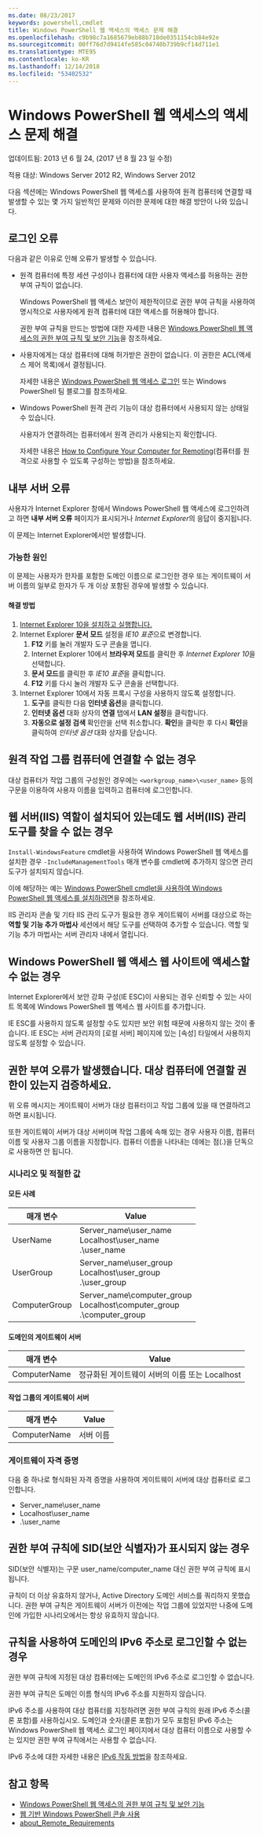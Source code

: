 ```yaml
---
ms.date: 08/23/2017
keywords: powershell,cmdlet
title: Windows PowerShell 웹 액세스의 액세스 문제 해결
ms.openlocfilehash: c9b98c7a1685679eb88b718de0351154cb84e92e
ms.sourcegitcommit: 00ff76d7d9414fe585c04740b739b9cf14d711e1
ms.translationtype: MTE95
ms.contentlocale: ko-KR
ms.lasthandoff: 12/14/2018
ms.locfileid: "53402532"
---
```

# <a name="troubleshooting-access-problems-in-windows-powershell-web-access"></a>Windows PowerShell 웹 액세스의 액세스 문제 해결

업데이트됨: 2013 년 6 월 24, (2017 년 8 월 23 일 수정)

적용 대상: Windows Server 2012 R2, Windows Server 2012

다음 섹션에는 Windows PowerShell 웹 액세스를 사용하여 원격 컴퓨터에 연결할 때 발생할 수 있는 몇 가지 일반적인 문제와 이러한 문제에 대한 해결 방안이 나와 있습니다.

## <a name="sign-in-failure"></a>로그인 오류

다음과 같은 이유로 인해 오류가 발생할 수 있습니다.

- 원격 컴퓨터에 특정 세션 구성이나 컴퓨터에 대한 사용자 액세스를 허용하는 권한 부여 규칙이 없습니다.

  Windows PowerShell 웹 액세스 보안이 제한적이므로 권한 부여 규칙을 사용하여 명시적으로 사용자에게 원격 컴퓨터에 대한 액세스를 허용해야 합니다.

  권한 부여 규칙을 만드는 방법에 대한 자세한 내용은 [Windows PowerShell 웹 액세스의 권한 부여 규칙 및 보안 기능](authorization-rules-and-security-features-of-windows-powershell-web-access.md)을 참조하세요.

- 사용자에게는 대상 컴퓨터에 대해 허가받은 권한이 없습니다. 이 권한은 ACL(액세스 제어 목록)에서 결정됩니다.

  자세한 내용은 [Windows PowerShell 웹 액세스 로그인](use-the-web-based-windows-powershell-console.md#signing-in-to-windows-powershell-web-access) 또는 Windows PowerShell 팀 블로그를 참조하세요.

- Windows PowerShell 원격 관리 기능이 대상 컴퓨터에서 사용되지 않는 상태일 수 있습니다.

  사용자가 연결하려는 컴퓨터에서 원격 관리가 사용되는지 확인합니다.

  자세한 내용은 [How to Configure Your Computer for Remoting](https://docs.microsoft.com/powershell/module/microsoft.powershell.core/about/about_remote_requirements#how-to-configure-your-computer-for-remoting)(컴퓨터를 원격으로 사용할 수 있도록 구성하는 방법)을 참조하세요.

## <a name="internal-server-error"></a>내부 서버 오류

사용자가 Internet Explorer 창에서 Windows PowerShell 웹 액세스에 로그인하려고 하면 **내부 서버 오류** 페이지가 표시되거나 *Internet Explorer*의 응답이 중지됩니다.

이 문제는 Internet Explorer에서만 발생합니다.

### <a name="possible-cause"></a>가능한 원인

이 문제는 사용자가 한자를 포함한 도메인 이름으로 로그인한 경우 또는 게이트웨이 서버 이름의 일부로 한자가 두 개 이상 포함된 경우에 발생할 수 있습니다.

#### <a name="workaround"></a>해결 방법

1. [Internet Explorer 10을 설치하고 실행합니다.](https://ie.microsoft.com/testdrive/info/downloads/Default.html)
1. Internet Explorer **문서 모드** 설정을 *IE10 표준*으로 변경합니다.
   1. **F12** 키를 눌러 개발자 도구 콘솔을 엽니다.
   1. Internet Explorer 10에서 **브라우저 모드**를 클릭한 후 *Internet Explorer 10*을 선택합니다.
   1. **문서 모드**를 클릭한 후 *IE10 표준*을 클릭합니다.
   1. **F12** 키를 다시 눌러 개발자 도구 콘솔을 선택합니다.
1. Internet Explorer 10에서 자동 프록시 구성을 사용하지 않도록 설정합니다.
   1. **도구**를 클릭한 다음 **인터넷 옵션**을 클릭합니다.
   1. **인터넷 옵션** 대화 상자의 **연결** 탭에서 **LAN 설정**을 클릭합니다.
   1. **자동으로 설정 검색** 확인란을 선택 취소합니다. **확인**을 클릭한 후 다시 **확인**을 클릭하여 *인터넷 옵션* 대화 상자를 닫습니다.

## <a name="cannot-connect-to-a-remote-workgroup-computer"></a>원격 작업 그룹 컴퓨터에 연결할 수 없는 경우

대상 컴퓨터가 작업 그룹의 구성원인 경우에는 `<workgroup_name>\<user_name>` 등의 구문을 이용하여 사용자 이름을 입력하고 컴퓨터에 로그인합니다.

## <a name="cannot-find-web-server-iis-management-tools-even-though-the-role-was-installed"></a>웹 서버(IIS) 역할이 설치되어 있는데도 웹 서버(IIS) 관리 도구를 찾을 수 없는 경우

`Install-WindowsFeature` cmdlet을 사용하여 Windows PowerShell 웹 액세스를 설치한 경우 `-IncludeManagementTools` 매개 변수를 cmdlet에 추가하지 않으면 관리 도구가 설치되지 않습니다.

이에 해당하는 예는 [Windows PowerShell cmdlet을 사용하여 Windows PowerShell 웹 액세스를 설치하려면](install-and-use-windows-powershell-web-access.md#to-install-windows-powershell-web-access-by-using-windows-powershell-cmdlets)을 참조하세요.

IIS 관리자 콘솔 및 기타 IIS 관리 도구가 필요한 경우 게이트웨이 서버를 대상으로 하는 **역할 및 기능 추가 마법사** 세션에서 해당 도구를 선택하여 추가할 수 있습니다.
역할 및 기능 추가 마법사는 서버 관리자 내에서 열립니다.

## <a name="windows-powershell-web-access-website-is-not-accessible"></a>Windows PowerShell 웹 액세스 웹 사이트에 액세스할 수 없는 경우

Internet Explorer에서 보안 강화 구성(IE ESC)이 사용되는 경우 신뢰할 수 있는 사이트 목록에 Windows PowerShell 웹 액세스 웹 사이트를 추가합니다.

IE ESC를 사용하지 않도록 설정할 수도 있지만 보안 위험 때문에 사용하지 않는 것이 좋습니다.
IE ESC는 서버 관리자의 [로컬 서버] 페이지에 있는 [속성] 타일에서 사용하지 않도록 설정할 수 있습니다.

## <a name="an-authorization-failure-occurred-verify-that-you-are-authorized-to-connect-to-the-destination-computer"></a>권한 부여 오류가 발생했습니다. 대상 컴퓨터에 연결할 권한이 있는지 검증하세요.

위 오류 메시지는 게이트웨이 서버가 대상 컴퓨터이고 작업 그룹에 있을 때 연결하려고 하면 표시됩니다.

또한 게이트웨이 서버가 대상 서버이며 작업 그룹에 속해 있는 경우 사용자 이름, 컴퓨터 이름 및 사용자 그룹 이름을 지정합니다.
컴퓨터 이름을 나타내는 데에는 점(.)을 단독으로 사용하면 안 됩니다.

### <a name="scenarios-and-proper-values"></a>시나리오 및 적절한 값

#### <a name="all-cases"></a>모든 사례

매개 변수 | Value
-- | --
UserName | Server\_name\\user\_name<br/>Localhost\\user\_name<br/>.\\user\_name
UserGroup | Server\_name\\user\_group<br/>Localhost\\user\_group<br/>.\\user\_group
ComputerGroup | Server\_name\\computer\_group<br/>Localhost\\computer\_group<br/>.\\computer\_group

#### <a name="gateway-server-is-in-a-domain"></a>도메인의 게이트웨이 서버

매개 변수 | Value
-- | --
ComputerName | 정규화된 게이트웨이 서버의 이름 또는 Localhost

#### <a name="gateway-server-is-in-a-workgroup"></a>작업 그룹의 게이트웨이 서버

매개 변수 | Value
-- | --
ComputerName | 서버 이름

### <a name="gateway-credentials"></a>게이트웨이 자격 증명

다음 중 하나로 형식화된 자격 증명을 사용하여 게이트웨이 서버에 대상 컴퓨터로 로그인합니다.

- Server\_name\\user\_name
- Localhost\\user\_name
- .\\user\_name

## <a name="a-security-identifier-sid-is-displayed-in-an-authorization-rule"></a>권한 부여 규칙에 SID(보안 식별자)가 표시되지 않는 경우

SID(보안 식별자)는 구문 user\_name/computer\_name 대신 권한 부여 규칙에 표시됩니다.

규칙이 더 이상 유효하지 않거나, Active Directory 도메인 서비스를 쿼리하지 못했습니다.
권한 부여 규칙은 게이트웨이 서버가 이전에는 작업 그룹에 있었지만 나중에 도메인에 가입한 시나리오에서는 항상 유효하지 않습니다.

## <a name="cannot-sign-in-with-rule-as-an-ipv6-address-with-a-domain"></a>규칙을 사용하여 도메인의 IPv6 주소로 로그인할 수 없는 경우

권한 부여 규칙에 지정된 대상 컴퓨터에는 도메인의 IPv6 주소로 로그인할 수 없습니다.

권한 부여 규칙은 도메인 이름 형식의 IPv6 주소를 지원하지 않습니다.

IPv6 주소를 사용하여 대상 컴퓨터를 지정하려면 권한 부여 규칙의 원래 IPv6 주소(콜론 포함)를 사용하십시오.
도메인과 숫자(콜론 포함)가 모두 포함된 IPv6 주소는 Windows PowerShell 웹 액세스 로그인 페이지에서 대상 컴퓨터 이름으로 사용할 수는 있지만 권한 부여 규칙에서는 사용할 수 없습니다.

IPv6 주소에 대한 자세한 내용은 [IPv6 작동 방법](https://technet.microsoft.com/library/cc781672(v=ws.10).aspx)을 참조하세요.

## <a name="see-also"></a>참고 항목

- [Windows PowerShell 웹 액세스의 권한 부여 규칙 및 보안 기능](https://technet.microsoft.com/en-us/library/dn282394(v=ws.11).aspx)
- [웹 기반 Windows PowerShell 콘솔 사용](https://technet.microsoft.com/en-us/library/hh831417(v=ws.11).aspx)
- [about_Remote_Requirements](https://docs.microsoft.com/en-us/powershell/module/microsoft.powershell.core/about/about_remote_requirements)